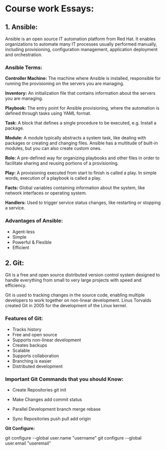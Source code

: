 # Course work Essays:
## 
## 1. Ansible:


Ansible is an open source IT automation platform from Red Hat. It enables organizations to automate many IT processes usually performed manually, including provisioning, configuration management, application deployment and orchestration.

### Ansible Terms:

**Controller Machine:** The machine where Ansible is installed, responsible for running the provisioning on the servers you are managing.

**Inventory:** An initialization file that contains information about the servers you are managing.

**Playbook:** The entry point for Ansible provisioning, where the automation is defined through tasks using YAML format.

**Task:** A block that defines a single procedure to be executed, e.g. Install a package.

**Module:** A module typically abstracts a system task, like dealing with packages or creating and changing files. Ansible has a multitude of built-in modules, but you can also create custom ones.

**Role:** A pre-defined way for organizing playbooks and other files in order to facilitate sharing and reusing portions of a provisioning.

**Play:** A provisioning executed from start to finish is called a play. In simple words, execution of a playbook is called a play.

**Facts:** Global variables containing information about the system, like network interfaces or operating system.

**Handlers:** Used to trigger service status changes, like restarting or stopping a service.

### Advantages of Ansible: 

- Agent-less
- Simple
- Powerful & Flexible
- Efficient
### 
## 
## 2. Git: 

Git is a free and open source distributed version control system designed to handle everything from small to very large projects with speed and efficiency.

Git is used to tracking changes in the source code, enabling multiple developers to work together on non-linear development. Linus Torvalds created Git in 2005 for the development of the Linux kernel.

### Features of Git: 

- Tracks history
- Free and open source
- Supports non-linear development
- Creates backups
- Scalable
- Supports collaboration
- Branching is easier
- Distributed development

### Important Git Commands that you should Know:

- Create Repositories
git init

- Make Changes
add
 commit
status

- Parallel Development
 branch
 merge
 rebase

- Sync Repositories
 push
  pull
add origin

**Git Configure:** 

git configure --global user.name "username"
git configure --global user.email "useremail"






